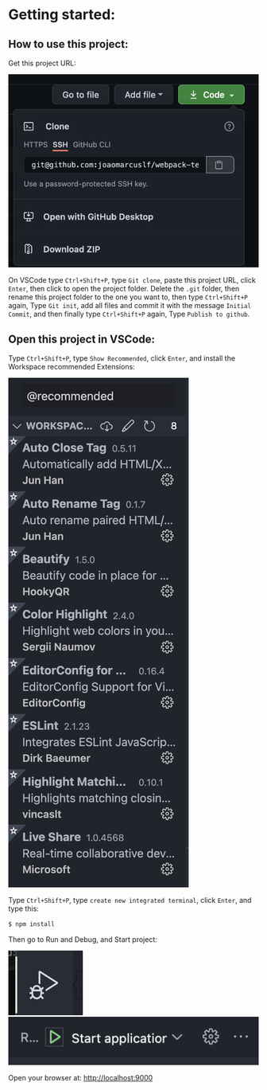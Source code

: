 # Getting started:

## How to use this project:

Get this project URL:

![Clone URL](https://github.com/joaomarcuslf/webpack-template/blob/main/src/images/clone-url.png)

On VSCode type `Ctrl+Shift+P`, type `Git clone`, paste this project URL, click `Enter`, then click to open the project folder. Delete the `.git` folder, then rename this project folder to the one you want to, then type `Ctrl+Shift+P` again, Type `Git init`, add all files and commit it with the message `Initial Commit`, and then finally type `Ctrl+Shift+P` again, Type `Publish to github`.

## Open this project in VSCode:

Type `Ctrl+Shift+P`, type `Show Recommended`, click `Enter`, and install the Workspace recommended Extensions:

![Extensions tab](https://github.com/joaomarcuslf/webpack-template/blob/main/src/images/extensions.png)

Type `Ctrl+Shift+P`, type `create new integrated terminal`, click `Enter`, and type this:

```sh
$ npm install
```

Then go to Run and Debug, and Start project:

![Debug tab](https://github.com/joaomarcuslf/webpack-template/blob/main/src/images/run-and-debug.png)
![Debug tab](https://github.com/joaomarcuslf/webpack-template/blob/main/src/images/start-project.png)

Open your browser at: [http://localhost:9000](http://localhost:9000)
